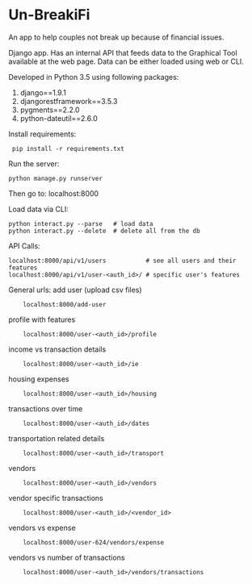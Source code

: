 # Un-BreakiFi
An app to help couples not break up because of financial issues. 

Django app. Has an internal API that feeds data to the Graphical Tool available at the web page. Data can be either loaded using web or CLI.

Developed in Python 3.5 using following packages:
1. django==1.9.1
2. djangorestframework==3.5.3
3. pygments==2.2.0
4. python-dateutil==2.6.0

Install requirements:

     pip install -r requirements.txt

Run the server:

    python manage.py runserver
  
Then go to: localhost:8000

Load data via CLI:

    python interact.py --parse   # load data
    python interact.py --delete  # delete all from the db
    
API Calls:
    
    localhost:8000/api/v1/users           # see all users and their features
    localhost:8000/api/v1/user-<auth_id>/ # specific user's features


General urls:
add user (upload csv files)

```
    localhost:8000/add-user
```
profile with features
```
    localhost:8000/user-<auth_id>/profile
```
income vs transaction details

```
    localhost:8000/user-<auth_id>/ie
```
housing expenses
```
    localhost:8000/user-<auth_id>/housing
```
    
transactions over time
```
    localhost:8000/user-<auth_id>/dates
```
transportation related details

```
    localhost:8000/user-<auth_id>/transport
```
vendors

```
    localhost:8000/user-<auth_id>/vendors
```
vendor specific transactions
    
```    
    localhost:8000/user-<auth_id>/<vendor_id>
```
vendors vs expense

```
    localhost:8000/user-624/vendors/expense
```
vendors vs number of transactions

```
    localhost:8000/user-<auth_id>/vendors/transactions
```
